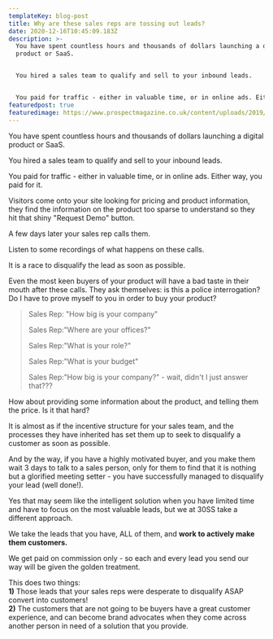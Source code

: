 ```yaml
---
templateKey: blog-post
title: Why are these sales reps are tossing out leads?
date: 2020-12-16T10:45:09.183Z
description: >-
  You have spent countless hours and thousands of dollars launching a digital
  product or SaaS.


  You hired a sales team to qualify and sell to your inbound leads.


  You paid for traffic - either in valuable time, or in online ads. Either way, you paid for it.
featuredpost: true
featuredimage: https://www.prospectmagazine.co.uk/content/uploads/2019/08/menaretrash.png
---
```

You have spent countless hours and thousands of dollars launching a digital product or SaaS.

You hired a sales team to qualify and sell to your inbound leads.

You paid for traffic - either in valuable time, or in online ads. Either way, you paid for it.

Visitors come onto your site looking for pricing and product information, they find the information on the product too sparse to understand so they hit that shiny "Request Demo" button.

A few days later your sales rep calls them.

Listen to some recordings of what happens on these calls. 

It is a race to disqualify the lead as soon as possible. 

Even the most keen buyers of your product will have a bad taste in their mouth after these calls. They ask themselves: is this a police interrogation? Do I have to prove myself to you in order to buy your product?

> Sales Rep: "How big is your company"
>
> Sales Rep:"Where are your offices?"
>
> Sales Rep:"What is your role?"
>
> Sales Rep:"What is your budget"
>
> Sales Rep:"How big is your company?" - wait, didn't I just answer that???

How about providing some information about the product, and telling them the price. Is it that hard?

It is almost as if the incentive structure for your sales team, and the processes they have inherited has set them up to seek to disqualify a customer as soon as possible.

And by the way, if you have a highly motivated buyer, and you make them wait 3 days to talk to a sales person, only for them to find that it is nothing but a glorified meeting setter - you have successfully managed to disqualify your lead (well done!).

Yes that may seem like the intelligent solution when you have limited time and have to focus on the most valuable leads, but we at 30SS take a different approach.

We take the leads that you have, ALL of them, and **work to actively make them customers.**

We get paid on commission only - so each and every lead you send our way will be given the golden treatment. 

This does two things:\
**1)** Those leads that your sales reps were desperate to disqualify ASAP convert into customers!\
**2)** The customers that are not going to be buyers have a great customer experience, and can become brand advocates when they come across another person in need of a solution that you provide.